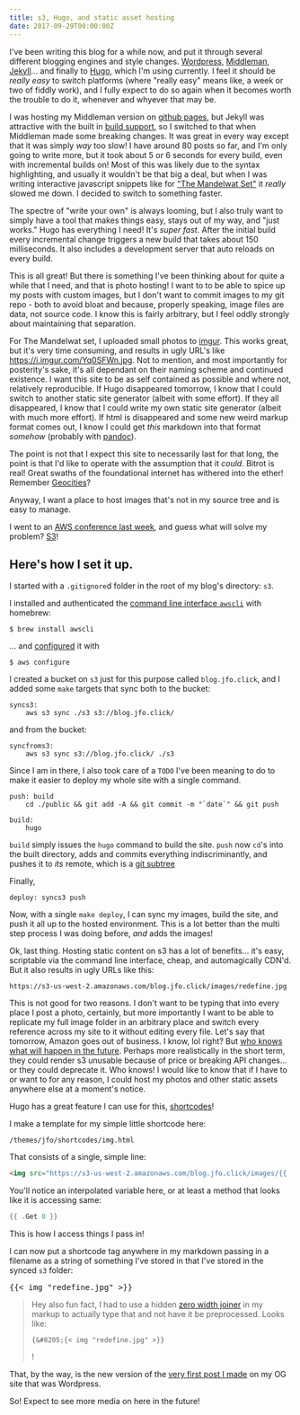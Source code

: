 ```yaml
---
title: s3, Hugo, and static asset hosting
date: 2017-09-29T00:00:00Z
---
```


I've been writing this blog for a while now, and put it through several different
blogging engines and style changes.  [Wordpress](https://wordpress.org/),
[Middleman](https://middlemanapp.com/), [Jekyll](https://jekyllrb.com/)...  and
finally to [Hugo](https://gohugo.io/), which I'm using currently. I feel it
should be _really easy_ to switch platforms (where "really easy" means like, a
week or two of fiddly work), and I fully expect to do so again when it becomes
worth the trouble to do it, whenever and whyever that may be.

I was hosting my Middleman version on [github
pages](https://pages.github.com/), but Jekyll was attractive with the built in
[build
support](https://help.github.com/articles/about-github-pages-and-jekyll/), so I
switched to that when Middleman made some breaking changes.  It was great in
every way except that it was simply _way_ too slow! I have around
80 posts so far, and I'm only going to write more, but it took about 5 or 6
seconds for every build, even with incremental builds on! Most of this was
likely due to the syntax highlighting, and usually it wouldn't be that big a
deal, but when I was writing interactive javascript snippets like for ["The
Mandelwat Set"](/the-mandelwat-set/) it _really_ slowed me down. I decided to
switch to something faster.

The spectre of "write your own" is always looming, but I also truly want to
simply have a tool that makes things easy, stays out of my way, and "just
works." Hugo has everything I need!  It's _super fast_.  After the initial
build every incremental change triggers a new build that takes about 150
milliseconds. It also includes a development server that auto reloads on every
build.

This is all great! But there is something I've been thinking about for quite a
while that I need, and that is photo hosting! I want to to be able to spice up
my posts with custom images, but I don't want to commit images to my git
repo - both to avoid bloat and because, properly speaking, image files are
data, not source code. I know this is fairly arbitrary, but I feel oddly
strongly about maintaining that separation.

For The Mandelwat set, I uploaded small photos to [imgur](https://imgur.com/).
This works great, but it's very time consuming, and results in ugly URL's like
https://i.imgur.com/Yq0SFWn.jpg. Not to mention, and most importantly for
posterity's sake, it's all dependant on their naming scheme and continued
existence. I want this site to be as self contained as possible and where not,
relatively reproducible. If Hugo disappeared tomorrow, I know that I could
switch to another static site generator (albeit with some effort). If they all
disappeared, I know that I could write my own static site generator (albeit
with much more effort). If html is disappeared and some new weird markup format
comes out, I know I could get _this_ markdown into that format _somehow_ (probably with [pandoc](http://pandoc.org/)).

The point is not that I expect this site to necessarily last for that long, the
point is that I'd like to operate with the assumption that it _could_.  Bitrot
is real! Great swaths of the foundational internet has withered into the ether!
Remember [Geocities](https://news.ycombinator.com/item?id=4136682)?

Anyway, I want a place to host images that's not in my source tree and is easy
to manage.

I went to an [AWS conference last
week](https://aws.amazon.com/events/awsomeday-nordics-2017/), and guess what
will solve my problem? [S3](https://aws.amazon.com/s3/)!

Here's how I set it up.
----------------------

I started with a `.gitignore`d folder in the root of my blog's directory: `s3`.

I installed and authenticated the [command line interface
`awscli`](https://aws.amazon.com/cli/) with homebrew:

```
$ brew install awscli
```

... and
[configured](http://docs.aws.amazon.com/cli/latest/userguide/cli-chap-getting-started.html#cli-quick-configuration)
it with

```
$ aws configure
```

I created a bucket on `s3` just for this purpose called `blog.jfo.click`, and I
added some `make` targets that sync both to the bucket:

```make
syncs3:
	aws s3 sync ./s3 s3://blog.jfo.click/
```

and from the bucket:

```make
syncfroms3:
	aws s3 sync s3://blog.jfo.click/ ./s3
```

Since I am in there, I also took care of a `TODO` I've been meaning to do to
make it easier to deploy my whole site with a single command.

```make
push: build
	cd ./public && git add -A && git commit -m "`date`" && git push

build:
	hugo
```

`build` simply issues the `hugo` command to build the site. `push` now `cd`'s
into the built directory, adds and commits everything indiscriminantly, and
pushes it to _its_ remote, which is a [git
subtree](https://dev.to/letsbsocial1/deploying-to-gh-pages-with-git-subtre://dev.to/letsbsocial1/deploying-to-gh-pages-with-git-subtree)

Finally,

```make
deploy: syncs3 push
```

Now, with a single `make deploy`, I can sync my images, build the site, and
push it all up to the hosted environment. This is a lot better than the multi
step process I was doing before, _and_ adds the images!

Ok, last thing. Hosting static content on s3 has a lot of benefits... it's
easy, scriptable via the command line interface, cheap, and automagically
CDN'd. But it also results in ugly URLs like this:

```
https://s3-us-west-2.amazonaws.com/blog.jfo.click/images/redefine.jpg
```

This is not good for two reasons. I don't want to be typing that into every
place I post a photo, certainly, but more importantly I want to be able to
replicate my full image folder in an arbitrary place and switch every reference
across my site to it without editing every file. Let's say that tomorrow,
Amazon goes out of business. I know, lol right? But [who knows what will happen
in the future](https://www.theatlantic.com/business/archive/2017/09/sears-predicts-amazon/540888/).
Perhaps more realistically in the short term, they could render s3 unusable
because of price or breaking API changes... or they could deprecate it. Who
knows! I would like to know that if I have to or want to for any reason, I
could host my photos and other static assets anywhere else at a moment's
notice.

Hugo has a great feature I can use for this,
[shortcodes](https://gohugo.io/content-management/shortcodes/)!

I make a template for my simple little shortcode here:

```
/themes/jfo/shortcodes/img.html
```

That consists of a single, simple line:

```html
<img src="https://s3-us-west-2.amazonaws.com/blog.jfo.click/images/{{ .Get 0 }}" />
```

You'll notice an interpolated variable here, or at least a method that looks
like it is accessing same:

```go
{{ .Get 0 }}
```

This is how I access things I pass in!

I can now put a shortcode tag anywhere in my markdown passing in a filename as
a string of something I've stored in that I've stored in the synced `s3` folder:

<pre>{&#8205;{< img "redefine.jpg" >}}</pre>

> Hey also fun fact, I had to use a hidden [zero width
> joiner](https://en.wikipedia.org/wiki/Zero-width_joiner) in my markup to
> actually type that and not have it be preprocessed. Looks like:
> ```
> {&#8205;{< img "redefine.jpg" >}}
> ```
> !

That, by the way, is the new version of the [very first post I made](/v-i) on
my OG site that was Wordpress.

So! Expect to see more media on here in the future!
